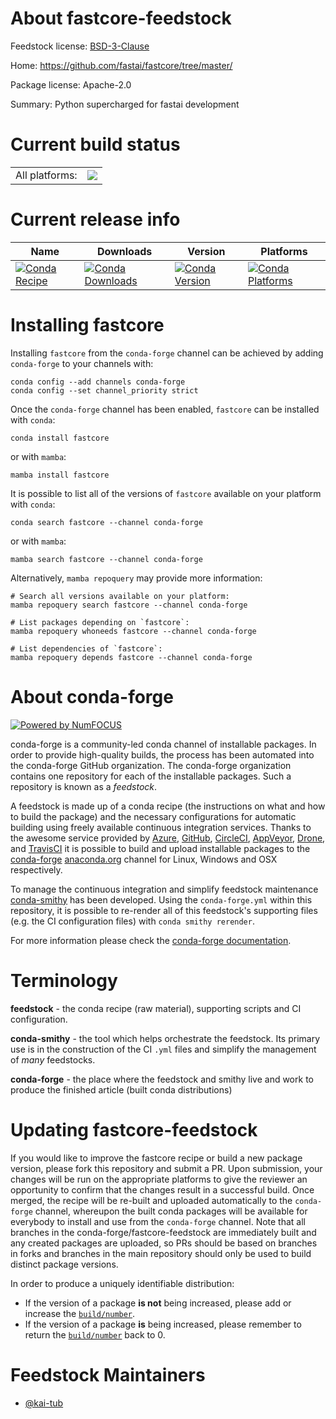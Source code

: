 About fastcore-feedstock
========================

Feedstock license: [BSD-3-Clause](https://github.com/conda-forge/fastcore-feedstock/blob/main/LICENSE.txt)

Home: https://github.com/fastai/fastcore/tree/master/

Package license: Apache-2.0

Summary: Python supercharged for fastai development

Current build status
====================


<table><tr><td>All platforms:</td>
    <td>
      <a href="https://dev.azure.com/conda-forge/feedstock-builds/_build/latest?definitionId=14904&branchName=main">
        <img src="https://dev.azure.com/conda-forge/feedstock-builds/_apis/build/status/fastcore-feedstock?branchName=main">
      </a>
    </td>
  </tr>
</table>

Current release info
====================

| Name | Downloads | Version | Platforms |
| --- | --- | --- | --- |
| [![Conda Recipe](https://img.shields.io/badge/recipe-fastcore-green.svg)](https://anaconda.org/conda-forge/fastcore) | [![Conda Downloads](https://img.shields.io/conda/dn/conda-forge/fastcore.svg)](https://anaconda.org/conda-forge/fastcore) | [![Conda Version](https://img.shields.io/conda/vn/conda-forge/fastcore.svg)](https://anaconda.org/conda-forge/fastcore) | [![Conda Platforms](https://img.shields.io/conda/pn/conda-forge/fastcore.svg)](https://anaconda.org/conda-forge/fastcore) |

Installing fastcore
===================

Installing `fastcore` from the `conda-forge` channel can be achieved by adding `conda-forge` to your channels with:

```
conda config --add channels conda-forge
conda config --set channel_priority strict
```

Once the `conda-forge` channel has been enabled, `fastcore` can be installed with `conda`:

```
conda install fastcore
```

or with `mamba`:

```
mamba install fastcore
```

It is possible to list all of the versions of `fastcore` available on your platform with `conda`:

```
conda search fastcore --channel conda-forge
```

or with `mamba`:

```
mamba search fastcore --channel conda-forge
```

Alternatively, `mamba repoquery` may provide more information:

```
# Search all versions available on your platform:
mamba repoquery search fastcore --channel conda-forge

# List packages depending on `fastcore`:
mamba repoquery whoneeds fastcore --channel conda-forge

# List dependencies of `fastcore`:
mamba repoquery depends fastcore --channel conda-forge
```


About conda-forge
=================

[![Powered by
NumFOCUS](https://img.shields.io/badge/powered%20by-NumFOCUS-orange.svg?style=flat&colorA=E1523D&colorB=007D8A)](https://numfocus.org)

conda-forge is a community-led conda channel of installable packages.
In order to provide high-quality builds, the process has been automated into the
conda-forge GitHub organization. The conda-forge organization contains one repository
for each of the installable packages. Such a repository is known as a *feedstock*.

A feedstock is made up of a conda recipe (the instructions on what and how to build
the package) and the necessary configurations for automatic building using freely
available continuous integration services. Thanks to the awesome service provided by
[Azure](https://azure.microsoft.com/en-us/services/devops/), [GitHub](https://github.com/),
[CircleCI](https://circleci.com/), [AppVeyor](https://www.appveyor.com/),
[Drone](https://cloud.drone.io/welcome), and [TravisCI](https://travis-ci.com/)
it is possible to build and upload installable packages to the
[conda-forge](https://anaconda.org/conda-forge) [anaconda.org](https://anaconda.org/)
channel for Linux, Windows and OSX respectively.

To manage the continuous integration and simplify feedstock maintenance
[conda-smithy](https://github.com/conda-forge/conda-smithy) has been developed.
Using the ``conda-forge.yml`` within this repository, it is possible to re-render all of
this feedstock's supporting files (e.g. the CI configuration files) with ``conda smithy rerender``.

For more information please check the [conda-forge documentation](https://conda-forge.org/docs/).

Terminology
===========

**feedstock** - the conda recipe (raw material), supporting scripts and CI configuration.

**conda-smithy** - the tool which helps orchestrate the feedstock.
                   Its primary use is in the construction of the CI ``.yml`` files
                   and simplify the management of *many* feedstocks.

**conda-forge** - the place where the feedstock and smithy live and work to
                  produce the finished article (built conda distributions)


Updating fastcore-feedstock
===========================

If you would like to improve the fastcore recipe or build a new
package version, please fork this repository and submit a PR. Upon submission,
your changes will be run on the appropriate platforms to give the reviewer an
opportunity to confirm that the changes result in a successful build. Once
merged, the recipe will be re-built and uploaded automatically to the
`conda-forge` channel, whereupon the built conda packages will be available for
everybody to install and use from the `conda-forge` channel.
Note that all branches in the conda-forge/fastcore-feedstock are
immediately built and any created packages are uploaded, so PRs should be based
on branches in forks and branches in the main repository should only be used to
build distinct package versions.

In order to produce a uniquely identifiable distribution:
 * If the version of a package **is not** being increased, please add or increase
   the [``build/number``](https://docs.conda.io/projects/conda-build/en/latest/resources/define-metadata.html#build-number-and-string).
 * If the version of a package **is** being increased, please remember to return
   the [``build/number``](https://docs.conda.io/projects/conda-build/en/latest/resources/define-metadata.html#build-number-and-string)
   back to 0.

Feedstock Maintainers
=====================

* [@kai-tub](https://github.com/kai-tub/)

